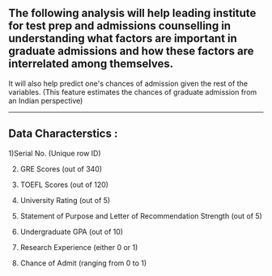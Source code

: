 The following analysis will help leading institute for test prep and admissions counselling in understanding what factors are important in graduate admissions and how these factors are interrelated among themselves.
--
It will also help predict one's chances of admission given the rest of the variables.
(This feature estimates the chances of graduate admission from an Indian perspective)


-------------------------
Data Characterstics :
-------------------------
1)Serial No. (Unique row ID)

2) GRE Scores (out of 340)

3) TOEFL Scores (out of 120)

4) University Rating (out of 5)

5) Statement of Purpose and Letter of Recommendation Strength (out of 5)

6) Undergraduate GPA (out of 10)

7) Research Experience (either 0 or 1)

8) Chance of Admit (ranging from 0 to 1)

 
